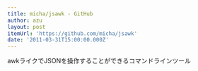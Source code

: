 ```yaml
---
title: micha/jsawk - GitHub
author: azu
layout: post
itemUrl: 'https://github.com/micha/jsawk'
date: '2011-03-31T15:00:00.000Z'
---
```

awkライクでJSONを操作することができるコマンドラインツール
